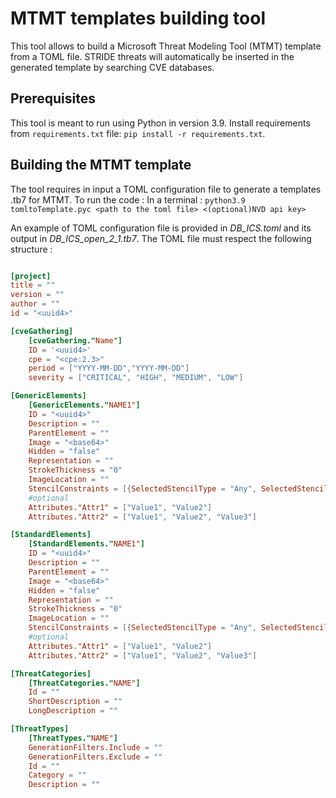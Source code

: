 # MTMT templates building tool

This tool allows to build a Microsoft Threat Modeling Tool (MTMT) template from a TOML file.
STRIDE threats will automatically be inserted in the generated template by searching CVE databases.

## Prerequisites

This tool is meant to run using Python in version 3.9.
Install requirements from `requirements.txt` file: `pip install -r requirements.txt`.


## Building the MTMT template

The tool requires in input a TOML configuration file to generate a templates .tb7 for MTMT. To run the code :
In a terminal : `python3.9 tomltoTemplate.pyc <path to the toml file> <(optional)NVD api key>`

An example of TOML configuration file is provided in *DB_ICS.toml* and its output in *DB_ICS_open_2_1.tb7*.
The TOML file must respect the following structure :
```TOML

[project]
title = ""
version = ""
author = ""
id = "<uuid4>"

[cveGathering]
	[cveGathering."Name"]
	ID = '<uuid4>'
	cpe = "<cpe:2.3>"
	period = ["YYYY-MM-DD","YYYY-MM-DD"]
	severity = ["CRITICAL", "HIGH", "MEDIUM", "LOW"]

[GenericElements]
    [GenericElements."NAME1"]
    ID = "<uuid4>"
	Description = ""
	ParentElement = ""
	Image = "<base64>"
	Hidden = "false"
	Representation = ""
	StrokeThickness = "0"
	ImageLocation = ""
	StencilConstraints = [{SelectedStencilType = "Any", SelectedStencilConnection = "Any"}]
    #optional
	Attributes."Attr1" = ["Value1", "Value2"]
	Attributes."Attr2" = ["Value1", "Value2", "Value3"]

[StandardElements]
    [StandardElements."NAME1"]
    ID = "<uuid4>"
	Description = ""
	ParentElement = ""
	Image = "<base64>"
	Hidden = "false"
	Representation = ""
	StrokeThickness = "0"
	ImageLocation = ""
	StencilConstraints = [{SelectedStencilType = "Any", SelectedStencilConnection = "Any"}]
    #optional
	Attributes."Attr1" = ["Value1", "Value2"]
	Attributes."Attr2" = ["Value1", "Value2", "Value3"]

[ThreatCategories]
	[ThreatCategories."NAME"]
	Id = "" 
	ShortDescription = ""
	LongDescription = ""

[ThreatTypes]
	[ThreatTypes."NAME"]
	GenerationFilters.Include = ""
	GenerationFilters.Exclude = ""
	Id = ""
	Category = ""
	Description = ""
```